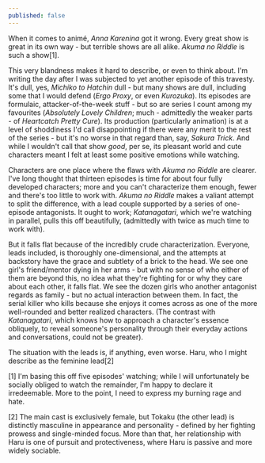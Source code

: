 ```yaml
---
published: false
---
```


When it comes to animé, *Anna Karenina* got it wrong. Every great show is great in its own way - but terrible shows are all alike. *Akuma no Riddle* is such a show[1].

This very blandness makes it hard to describe, or even to think about. I'm writing the day after I was subjected to yet another episode of this travesty. It's dull, yes, *Michiko to Hatchin* dull - but many shows are dull, including some that I would defend (*Ergo Proxy*, or even *Kurozuka*). Its episodes are formulaic, attacker-of-the-week stuff - but so are series I count among my favourites (*Absolutely Lovely Children*; much - admittedly the weaker parts - of *Heartcatch Pretty Cure*).  Its production (particularly animation) is at a level of shoddiness I'd call disappointing if there were any merit to the rest of the series - but it's no worse in that regard than, say, *Sakura Trick*. And while I wouldn't call that show *good*, per se, its pleasant world and cute characters meant I felt at least some positive emotions while watching.

Characters are one place where the flaws with *Akuma no Riddle* are clearer. I've long thought that thirteen episodes is time for about four fully developed characters; more and you can't characterize them enough, fewer and there's too little to work with. *Akuma no Riddle* makes a valiant attempt to split the difference, with a lead couple supported by a series of one-episode antagonists. It ought to work; *Katanagatari*, which we're watching in parallel, pulls this off beautifully, (admittedly with twice as much time to work with).

But it falls flat because of the incredibly crude characterization. Everyone, leads included, is thoroughly one-dimensional, and the attempts at backstory have the grace and subtlety of a brick to the head. We see one girl's friend/mentor dying in her arms - but with no sense of who either of them are beyond this, no idea what they're fighting for or why they care about each other, it falls flat. We see the dozen girls who another antagonist regards as family - but no actual interaction between them. In fact, the serial killer who kills because she enjoys it comes across as one of the more well-rounded and better realized characters. (The contrast with *Katanagatari*, which knows how to approach a character's essence obliquely, to reveal someone's personality through their everyday actions and conversations, could not be greater).

The situation with the leads is, if anything, even worse. Haru, who I might describe as the feminine lead[2]

[1] I'm basing this off five episodes' watching; while I will unfortunately be socially obliged to watch the remainder, I'm happy to declare it irredeemable. More to the point, I need to express my burning rage and hate.

[2] The main cast is exclusively female, but Tokaku (the other lead) is distinctly masculine in appearance and personality - defined by her fighting prowess and single-minded focus. More than that, her relationship with Haru is one of pursuit and protectiveness, where Haru is passive and more widely sociable.